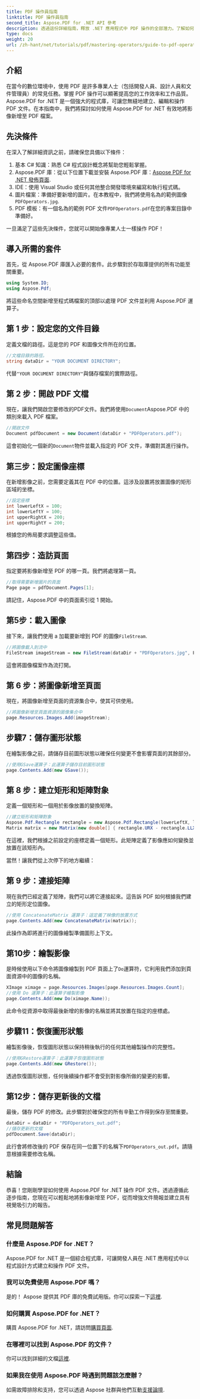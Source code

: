 ```yaml
---
title: PDF 操作員指南
linktitle: PDF 操作員指南
second_title: Aspose.PDF for .NET API 參考
description: 透過這份詳細指南，釋放 .NET 應用程式中 PDF 操作的全部潛力。了解如何使用強大的 Aspose.PDF 庫輕鬆地將影像新增至 PDF 文件。
type: docs
weight: 20
url: /zh-hant/net/tutorials/pdf/mastering-operators/guide-to-pdf-operators/
---
```

## 介紹

在當今的數位環境中，使用 PDF 是許多專業人士（包括開發人員、設計人員和文件管理員）的常見任務。掌握 PDF 操作可以顯著提高您的工作效率和工作品質。 Aspose.PDF for .NET 是一個強大的程式庫，可讓您無縫地建立、編輯和操作 PDF 文件。在本指南中，我們將探討如何使用 Aspose.PDF for .NET 有效地將影像新增至 PDF 檔案。

## 先決條件

在深入了解詳細資訊之前，請確保您具備以下條件：

1. 基本 C# 知識：熟悉 C# 程式設計概念將幫助您輕鬆掌握。
2.  Aspose.PDF 庫：從以下位置下載並安裝 Aspose.PDF 庫：[Aspose PDF for .NET 發佈頁面](https://releases.aspose.com/pdf/net/).
3. IDE：使用 Visual Studio 或任何其他整合開發環境來編寫和執行程式碼。
4. 圖片檔案：準備好要新增的圖片。在本教程中，我們將使用名為的範例圖像`PDFOperators.jpg`.
5. PDF 模板：有一個名為的範例 PDF 文件`PDFOperators.pdf`在您的專案目錄中準備好。

一旦滿足了這些先決條件，您就可以開始像專業人士一樣操作 PDF！

## 導入所需的套件

首先，從 Aspose.PDF 庫匯入必要的套件。此步驟對於存取庫提供的所有功能至關重要。

```csharp
using System.IO;
using Aspose.Pdf;
```

將這些命名空間新增至程式碼檔案的頂部以處理 PDF 文件並利用 Aspose.PDF 運算子。

## 第 1 步：設定您的文件目錄

定義文檔的路徑。這是您的 PDF 和圖像文件所在的位置。

```csharp
//文檔目錄的路徑。
string dataDir = "YOUR DOCUMENT DIRECTORY";
```

代替`"YOUR DOCUMENT DIRECTORY"`與儲存檔案的實際路徑。

## 第 2 步：開啟 PDF 文檔

現在，讓我們開啟您要修改的PDF文件。我們將使用`Document`Aspose.PDF 中的類別來載入 PDF 檔案。

```csharp
//開啟文件
Document pdfDocument = new Document(dataDir + "PDFOperators.pdf");
```

這會初始化一個新的`Document`物件並載入指定的 PDF 文件，準備對其進行操作。

## 第三步：設定圖像座標

在新增影像之前，您需要定義其在 PDF 中的位置。這涉及設置將放置圖像的矩形區域的坐標。

```csharp
//設定座標
int lowerLeftX = 100;
int lowerLeftY = 100;
int upperRightX = 200;
int upperRightY = 200;
```

根據您的佈局要求調整這些值。

## 第四步：造訪頁面

指定要將影像新增至 PDF 的哪一頁。我們將處理第一頁。

```csharp
//取得需要新增圖片的頁面
Page page = pdfDocument.Pages[1];
```

請記住，Aspose.PDF 中的頁面索引從 1 開始。

## 第5步：載入圖像

接下來，讓我們使用 a 加載要新增到 PDF 的圖像`FileStream`.

```csharp
//將圖像載入到流中
FileStream imageStream = new FileStream(dataDir + "PDFOperators.jpg", FileMode.Open);
```

這會將圖像檔案作為流打開。

## 第 6 步：將圖像新增至頁面

現在，將圖像新增至頁面的資源集合中，使其可供使用。

```csharp
//將圖像新增至頁面資源的圖像集合中
page.Resources.Images.Add(imageStream);
```

## 步驟7：儲存圖形狀態

在繪製影像之前，請儲存目前圖形狀態以確保任何變更不會影響頁面的其餘部分。

```csharp
//使用GSave運算子：此運算子儲存目前圖形狀態
page.Contents.Add(new GSave());
```

## 第 8 步：建立矩形和矩陣對象

定義一個矩形和一個用於影像放置的變換矩陣。

```csharp
//建立矩形和矩陣對象
Aspose.Pdf.Rectangle rectangle = new Aspose.Pdf.Rectangle(lowerLeftX, lowerLeftY, upperRightX, upperRightY);
Matrix matrix = new Matrix(new double[] { rectangle.URX - rectangle.LLX, 0, 0, rectangle.URY - rectangle.LLY, rectangle.LLX, rectangle.LLY });
```
在這裡，我們根據之前設定的座標定義一個矩形。此矩陣定義了影像應如何變換並放置在該矩形內。

當然！讓我們從上次停下的地方繼續：

## 第 9 步：連接矩陣

現在我們已經定義了矩陣，我們可以將它連接起來。這告訴 PDF 如何根據我們建立的矩形定位圖像。

```csharp
//使用 ConcatenateMatrix 運算子：這定義了映像的放置方式
page.Contents.Add(new ConcatenateMatrix(matrix));
```

此操作為即將進行的圖像繪製準備圖形上下文。

## 第10步：繪製影像

是時候使用以下命令將圖像繪製到 PDF 頁面上了`Do`運算符，它利用我們添加到頁面資源中的圖像的名稱。

```csharp
XImage ximage = page.Resources.Images[page.Resources.Images.Count];
//使用 Do 運算子：此運算子繪製影像
page.Contents.Add(new Do(ximage.Name));
```

此命令從資源中取得最後新增的影像的名稱並將其放置在指定的座標處。

## 步驟11：恢復圖形狀態

繪製影像後，恢復圖形狀態以保持稍後執行的任何其他繪製操作的完整性。

```csharp
//使用GRestore運算子：此運算子恢復圖形狀態
page.Contents.Add(new GRestore());
```

透過恢復圖形狀態，任何後續操作都不會受到對影像所做的變更的影響。

## 第12步：儲存更新後的文檔

最後，儲存 PDF 的修改。此步驟對於確保您的所有辛勤工作得到保存至關重要。

```csharp
dataDir = dataDir + "PDFOperators_out.pdf";
//儲存更新的文檔
pdfDocument.Save(dataDir);
```

此行會將修改後的 PDF 保存在同一位置下的名稱下`PDFOperators_out.pdf`。請隨意根據需要修改名稱。

## 結論

恭喜！您剛剛學習如何使用 Aspose.PDF for .NET 操作 PDF 文件。透過遵循此逐步指南，您現在可以輕鬆地將影像新增至 PDF，從而增強文件簡報並建立具有視覺吸引力的報告。

## 常見問題解答

### 什麼是 Aspose.PDF for .NET？
Aspose.PDF for .NET 是一個綜合程式庫，可讓開發人員在 .NET 應用程式中以程式設計方式建立和操作 PDF 文件。

### 我可以免費使用 Aspose.PDF 嗎？
是的！ Aspose 提供其 PDF 庫的免費試用版。你可以探索一下[這裡](https://releases.aspose.com/).

### 如何購買 Aspose.PDF for .NET？
購買 Aspose.PDF for .NET，請訪問[購買頁面](https://purchase.aspose.com/buy).

### 在哪裡可以找到 Aspose.PDF 的文件？
你可以找到詳細的文檔[這裡](https://reference.aspose.com/pdf/net/).

### 如果我在使用 Aspose.PDF 時遇到問題該怎麼辦？
如需故障排除和支持，您可以透過 Aspose 社群與他們互動[支援論壇](https://forum.aspose.com/c/pdf/10).
